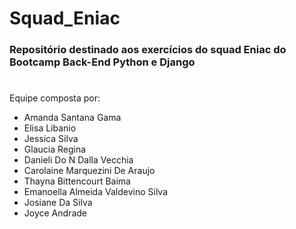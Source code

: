 # Squad_Eniac
### Repositório destinado aos exercícios do squad Eniac do Bootcamp Back-End Python e Django
#
Equipe composta por:
- Amanda Santana Gama
- Elisa Libanio
- Jessica Silva
- Glaucia Regina
- Danieli Do N Dalla Vecchia
- Carolaine Marquezini De Araujo
- Thayna Bittencourt Baima
- Emanoella Almeida Valdevino Silva
- Josiane Da Silva
- Joyce Andrade
